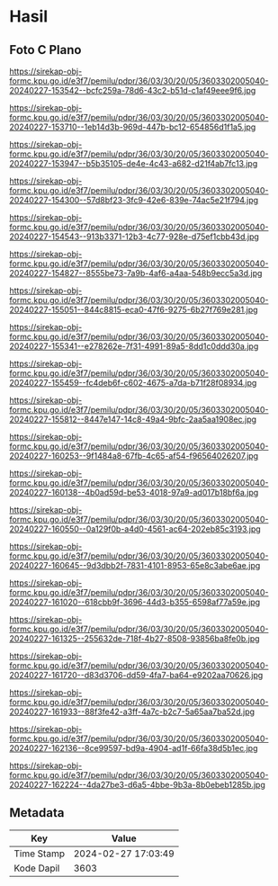 # Hasil

## Foto C Plano

https://sirekap-obj-formc.kpu.go.id/e3f7/pemilu/pdpr/36/03/30/20/05/3603302005040-20240227-153542--bcfc259a-78d6-43c2-b51d-c1af49eee9f6.jpg

https://sirekap-obj-formc.kpu.go.id/e3f7/pemilu/pdpr/36/03/30/20/05/3603302005040-20240227-153710--1eb14d3b-969d-447b-bc12-654856d1f1a5.jpg

https://sirekap-obj-formc.kpu.go.id/e3f7/pemilu/pdpr/36/03/30/20/05/3603302005040-20240227-153947--b5b35105-de4e-4c43-a682-d21f4ab7fc13.jpg

https://sirekap-obj-formc.kpu.go.id/e3f7/pemilu/pdpr/36/03/30/20/05/3603302005040-20240227-154300--57d8bf23-3fc9-42e6-839e-74ac5e21f794.jpg

https://sirekap-obj-formc.kpu.go.id/e3f7/pemilu/pdpr/36/03/30/20/05/3603302005040-20240227-154543--913b3371-12b3-4c77-928e-d75ef1cbb43d.jpg

https://sirekap-obj-formc.kpu.go.id/e3f7/pemilu/pdpr/36/03/30/20/05/3603302005040-20240227-154827--8555be73-7a9b-4af6-a4aa-548b9ecc5a3d.jpg

https://sirekap-obj-formc.kpu.go.id/e3f7/pemilu/pdpr/36/03/30/20/05/3603302005040-20240227-155051--844c8815-eca0-47f6-9275-6b27f769e281.jpg

https://sirekap-obj-formc.kpu.go.id/e3f7/pemilu/pdpr/36/03/30/20/05/3603302005040-20240227-155341--e278262e-7f31-4991-89a5-8dd1c0ddd30a.jpg

https://sirekap-obj-formc.kpu.go.id/e3f7/pemilu/pdpr/36/03/30/20/05/3603302005040-20240227-155459--fc4deb6f-c602-4675-a7da-b71f28f08934.jpg

https://sirekap-obj-formc.kpu.go.id/e3f7/pemilu/pdpr/36/03/30/20/05/3603302005040-20240227-155812--8447e147-14c8-49a4-9bfc-2aa5aa1908ec.jpg

https://sirekap-obj-formc.kpu.go.id/e3f7/pemilu/pdpr/36/03/30/20/05/3603302005040-20240227-160253--9f1484a8-67fb-4c65-af54-f96564026207.jpg

https://sirekap-obj-formc.kpu.go.id/e3f7/pemilu/pdpr/36/03/30/20/05/3603302005040-20240227-160138--4b0ad59d-be53-4018-97a9-ad017b18bf6a.jpg

https://sirekap-obj-formc.kpu.go.id/e3f7/pemilu/pdpr/36/03/30/20/05/3603302005040-20240227-160550--0a129f0b-a4d0-4561-ac64-202eb85c3193.jpg

https://sirekap-obj-formc.kpu.go.id/e3f7/pemilu/pdpr/36/03/30/20/05/3603302005040-20240227-160645--9d3dbb2f-7831-4101-8953-65e8c3abe6ae.jpg

https://sirekap-obj-formc.kpu.go.id/e3f7/pemilu/pdpr/36/03/30/20/05/3603302005040-20240227-161020--618cbb9f-3696-44d3-b355-6598af77a59e.jpg

https://sirekap-obj-formc.kpu.go.id/e3f7/pemilu/pdpr/36/03/30/20/05/3603302005040-20240227-161325--255632de-718f-4b27-8508-93856ba8fe0b.jpg

https://sirekap-obj-formc.kpu.go.id/e3f7/pemilu/pdpr/36/03/30/20/05/3603302005040-20240227-161720--d83d3706-dd59-4fa7-ba64-e9202aa70626.jpg

https://sirekap-obj-formc.kpu.go.id/e3f7/pemilu/pdpr/36/03/30/20/05/3603302005040-20240227-161933--88f3fe42-a3ff-4a7c-b2c7-5a65aa7ba52d.jpg

https://sirekap-obj-formc.kpu.go.id/e3f7/pemilu/pdpr/36/03/30/20/05/3603302005040-20240227-162136--8ce99597-bd9a-4904-ad1f-66fa38d5b1ec.jpg

https://sirekap-obj-formc.kpu.go.id/e3f7/pemilu/pdpr/36/03/30/20/05/3603302005040-20240227-162224--4da27be3-d6a5-4bbe-9b3a-8b0ebeb1285b.jpg


## Metadata

| Key        | Value               |
| ---------- | ------------------- |
| Time Stamp | 2024-02-27 17:03:49 |
| Kode Dapil | 3603                |



